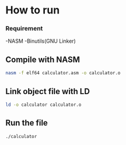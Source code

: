 # How to run
### Requirement
-NASM
-Binutils(GNU Linker)

## Compile with NASM
````bash
nasm -f elf64 calculator.asm -o calculator.o
````
## Link object file with LD
````bash
ld -o calculator calculator.o
````
## Run the file
````bash
./calculator
````
